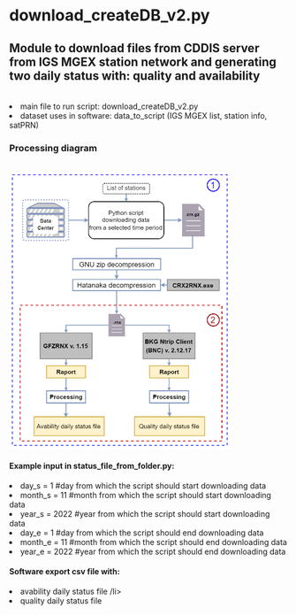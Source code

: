 # download_createDB_v2.py
<h2>Module to download files from CDDIS server from IGS MGEX station network and generating two daily status  with: quality and availability</h2><br>
<li>main file to run script: download_createDB_v2.py </li>
<li>dataset uses in software: data_to_script (IGS MGEX list, station info, satPRN) </li>
<h3>Processing diagram</h3><br>
<img src="modul1_scheme.png" alt="modul1_scheme" width="400" height="500"><br>
<h4>Example input in status_file_from_folder.py:</h4>
<li>day_s = 1     #day from which the script should start downloading data</li>
<li>month_s = 11  #month from which the script should start downloading data </li>
<li>year_s = 2022 #year from which the script should start downloading data</li>
<li>day_e = 1     #day from which the script should end downloading data</li>
<li>month_e = 11  #month from which the script should end downloading data</li>
<li>year_e = 2022 #year from which the script should end downloading data</li>

<h4>Software export csv file with:</h4>
<li>avability daily status file /li>
<li>quality daily status file</li>